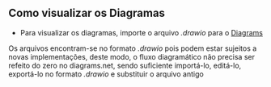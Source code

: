 ## Como visualizar os Diagramas

- Para visualizar os diagramas, importe o arquivo *.drawio* para o [Diagrams](diagrams.net)


Os arquivos encontram-se no formato *.drawio* pois podem estar sujeitos a novas implementações, deste modo, o fluxo diagramático não precisa ser refeito do zero no diagrams.net, sendo suficiente importá-lo, editá-lo, exportá-lo no formato *.drawio* e substituir o arquivo antigo